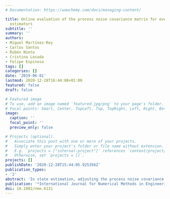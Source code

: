 ```yaml
---
# Documentation: https://wowchemy.com/docs/managing-content/

title: Online evaluation of the process noise covariance matrix for event-based state
  estimators
subtitle: ''
summary: ''
authors:
- Miguel Martínez-Rey
- Carlos Santos
- Rubén Nieto
- Cristina Losada
- Felipe Espinosa
tags: []
categories: []
date: '2019-06-01'
lastmod: 2020-12-28T16:44:08+01:00
featured: false
draft: false

# Featured image
# To use, add an image named `featured.jpg/png` to your page's folder.
# Focal points: Smart, Center, TopLeft, Top, TopRight, Left, Right, BottomLeft, Bottom, BottomRight.
image:
  caption: ''
  focal_point: ''
  preview_only: false

# Projects (optional).
#   Associate this post with one or more of your projects.
#   Simply enter your project's folder or file name without extension.
#   E.g. `projects = ["internal-project"]` references `content/project/deep-learning/index.md`.
#   Otherwise, set `projects = []`.
projects: []
publishDate: '2020-12-28T15:44:05.925356Z'
publication_types:
- '2'
abstract: 'In state estimation, adjusting the process noise covariance matrix is an important and often difficult task. Well‐known methods use the innovation vector to perform an adaptive adjustment, but when using event‐based sensors, the innovation vector is not available for the estimator. We propose an online method for adjusting the process noise covariance matrix using the expected and observed event rates, which is based on the golden section search optimization algorithm. Simulation results confirm the suitability and efficiency of our proposed method. The process noise covariance parameter converges to the actual covariance iteratively, reducing the sensor transmission rate and the estimation error.'
publication: '*International Journal for Numerical Methods in Engineering*'
doi: 10.1002/nme.6131
---
```

